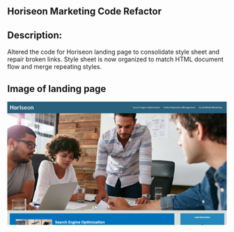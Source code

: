 ## Horiseon Marketing Code Refactor

## Description:

Altered the code for Horiseon landing page to consolidate style sheet and repair broken links. Style sheet is now organized to match HTML document flow and merge repeating styles.

## Image of landing page

<img src="./assets/images/Horiseon-Readme.png"/>